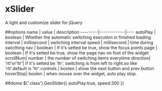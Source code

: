 # xSlider
A light and customize slider for jQuery

##options
name     | value       | description
---------|-------------|----
autoPlay | boolean     | Whether the automatic switching execution in finished loading
interval | millisecond | switching interval
speed    | millisecond | time during swicthing
nav      | boolean     | If it's setted be true, show the focus points
page     | boolean     | If it's setted be true, show the page nav on foot of the widget
scrollNum| number      | the number of switching items everytime
direction| 'rtl'or'ltr'| if it's setted be 'ltr', switching is from left to right.so like 'rtl'.default is 'ltr'
controls | boolen      | show the next button and prev button 
hoverStop| boolen      | when mouse over the widget, auto play stop. 

##dome
$('.class').GeoSlider({
    autoPlay:true,
    speed:300
})
